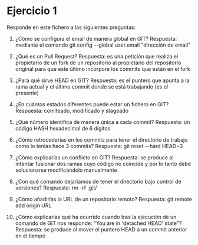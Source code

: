 
Ejercicio 1
===========
Responde en este fichero a las siguientes preguntas: 

1. ¿Cómo se configura el email de manera global en GIT?
Respuesta: mediante el comando git config --global user.email "dirección de email"

2. ¿Qué es un Pull Request?
Respuesta: es una petición que realiza el propietario de un fork de un repositorio al propietario del repositorio original para que este último incorpore los commits que están en el fork

3. ¿Para qué sirve HEAD en GIT?
Respuesta: es el puntero que apunta a la rama actual y el último commit donde se está trabajando (es el presente)

4. ¿En cuántos estados diferentes puede estar un fichero en GIT?
Respuesta: comiteado, modificado y stageado

5. ¿Qué número identifica de manera única a cada commit?
Respuesta: un código HASH hexadecimal de 6 dígitos

6. ¿Cómo retrocederías en los commits para tener el directorio de trabajo como lo tenías hace 3 commits?
Respuesta: git reset --hard HEAD~3

7. ¿Cómo explicarías un conflicto en GIT?
Respuesta: se produce al intentar fusionar dos ramas cuyo código no coincide y por lo tanto debe solucionarse modificándolo manualmente

8. ¿Con qué comando dejaríamos de tener el directorio bajo control de versiones?
Respuesta: rm -rf .git/

9. ¿Cómo añadirías la URL de un repositorio remoto?
Respuesta: git remote add origin URL

10. ¿Cómo explicarías qué ha ocurrido cuando tras la ejecución de un comando de GIT nos responde: "You are in 'detached HEAD' state"?
Respuesta: se produce al mover el puntero HEAD a un commit anterior en el tiempo
